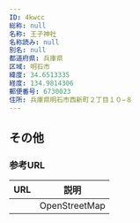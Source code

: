 ```yaml
---
ID: 4kwcc
総称: null
名称: 王子神社
名称読み: null
別名: null
都道府県: 兵庫県
区域: 明石市
緯度: 34.6513335
経度: 134.9814306
郵便番号: 6730023
住所: 兵庫県明石市西新町２丁目１０−８
---
```


## その他

### 参考URL

| URL | 説明          |
| --- | ------------- |
|     | OpenStreetMap |

